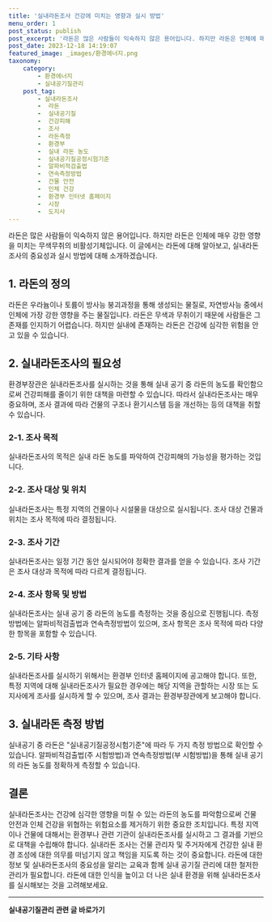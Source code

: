 ```yaml
---
title: '실내라돈조사 건강에 미치는 영향과 실시 방법'
menu_order: 1
post_status: publish
post_excerpt: '라돈은 많은 사람들이 익숙하지 않은 용어입니다. 하지만 라돈은 인체에 매우 강한 영향을 미치는 무색무취의 비활성기체입니다. 이 글에서는 라돈에 대해 알아보고, 실내라돈조사의 중요성과 실시 방법에 대해 소개하겠습니다.'
post_date: 2023-12-18 14:19:07
featured_image: _images/환경에너지.png
taxonomy:
    category:
        - 환경에너지
        - 실내공기질관리
    post_tag:
        - 실내라돈조사
        -  라돈
        -  실내공기질
        -  건강피해
        -  조사
        -  라돈측정
        -  환경부
        -  실내 라돈 농도
        -  실내공기질공정시험기준
        -  알파비적검출법
        -  연속측정방법
        -  건물 안전
        -  인체 건강
        -  환경부 인터넷 홈페이지
        -  시장
        -  도지사
---
```



라돈은 많은 사람들이 익숙하지 않은 용어입니다. 하지만 라돈은 인체에 매우 강한 영향을 미치는 무색무취의 비활성기체입니다. 이 글에서는 라돈에 대해 알아보고, 실내라돈조사의 중요성과 실시 방법에 대해 소개하겠습니다.

## 1. 라돈의 정의

라돈은 우라늄이나 토륨이 방사능 붕괴과정을 통해 생성되는 물질로, 자연방사능 중에서 인체에 가장 강한 영향을 주는 물질입니다. 라돈은 무색과 무취이기 때문에 사람들은 그 존재를 인지하기 어렵습니다. 하지만 실내에 존재하는 라돈은 건강에 심각한 위험을 안고 있을 수 있습니다.

## 2. 실내라돈조사의 필요성

환경부장관은 실내라돈조사를 실시하는 것을 통해 실내 공기 중 라돈의 농도를 확인함으로써 건강피해를 줄이기 위한 대책을 마련할 수 있습니다. 따라서 실내라돈조사는 매우 중요하며, 조사 결과에 따라 건물의 구조나 환기시스템 등을 개선하는 등의 대책을 취할 수 있습니다.

### 2-1. 조사 목적

실내라돈조사의 목적은 실내 라돈 농도를 파악하여 건강피해의 가능성을 평가하는 것입니다.

### 2-2. 조사 대상 및 위치

실내라돈조사는 특정 지역의 건물이나 시설물을 대상으로 실시됩니다. 조사 대상 건물과 위치는 조사 목적에 따라 결정됩니다.

### 2-3. 조사 기간

실내라돈조사는 일정 기간 동안 실시되어야 정확한 결과를 얻을 수 있습니다. 조사 기간은 조사 대상과 목적에 따라 다르게 결정됩니다.

### 2-4. 조사 항목 및 방법

실내라돈조사는 실내 공기 중 라돈의 농도를 측정하는 것을 중심으로 진행됩니다. 측정 방법에는 알파비적검출법과 연속측정방법이 있으며, 조사 항목은 조사 목적에 따라 다양한 항목을 포함할 수 있습니다.

### 2-5. 기타 사항

실내라돈조사를 실시하기 위해서는 환경부 인터넷 홈페이지에 공고해야 합니다. 또한, 특정 지역에 대해 실내라돈조사가 필요한 경우에는 해당 지역을 관할하는 시장 또는 도지사에게 조사를 실시하게 할 수 있으며, 조사 결과는 환경부장관에게 보고해야 합니다.

## 3. 실내라돈 측정 방법

실내공기 중 라돈은 "실내공기질공정시험기준"에 따라 두 가지 측정 방법으로 확인할 수 있습니다. 알파비적검출법(주 시험방법)과 연속측정방법(부 시험방법)을 통해 실내 공기의 라돈 농도를 정확하게 측정할 수 있습니다.

## 결론

실내라돈조사는 건강에 심각한 영향을 미칠 수 있는 라돈의 농도를 파악함으로써 건물 안전과 인체 건강을 위협하는 위험요소를 제거하기 위한 중요한 조치입니다. 특정 지역이나 건물에 대해서는 환경부나 관련 기관이 실내라돈조사를 실시하고 그 결과를 기반으로 대책을 수립해야 합니다. 실내라돈 조사는 건물 관리자 및 주거자에게 건강한 실내 환경 조성에 대한 의무를 떠넘기지 않고 책임을 지도록 하는 것이 중요합니다. 라돈에 대한 정보 및 실내라돈조사의 중요성을 알리는 교육과 함께 실내 공기질 관리에 대한 철저한 관리가 필요합니다. 라돈에 대한 인식을 높이고 더 나은 실내 환경을 위해 실내라돈조사를 실시해보는 것을 고려해보세요.
<!-- wp:separator -->
<hr class="wp-block-separator has-alpha-channel-opacity"/>
<!-- /wp:separator -->

<!-- wp:group {"backgroundColor":"base","layout":{"type":"constrained"}} -->
<div class="wp-block-group has-base-background-color has-background"><!-- wp:paragraph {"align":"center","fontSize":"medium"} -->
<p class="has-text-align-center has-large-font-size"><strong>실내공기질관리 관련 글 바로가기</strong></p>
<!-- /wp:paragraph -->


<!-- wp:latest-posts
{"categories":[{"id":36433,"count":19,"description":"","link":"https://uknowlaw.com/category/%ec%8b%a4%eb%82%b4%ea%b3%b5%ea%b8%b0%ec%a7%88%ea%b4%80%eb%a6%ac/","name":"실내공기질관리","slug":"실내공기질관리","taxonomy":"category","parent":0,"meta":[],"_links":{"self":[{"href":"https://uknowlaw.com/wp-json/wp/v2/categories/36433"}],"collection":[{"href":"https://uknowlaw.com/wp-json/wp/v2/categories"}],"about":[{"href":"https://uknowlaw.com/wp-json/wp/v2/taxonomies/category"}],"wp:post_type":[{"href":"https://uknowlaw.com/wp-json/wp/v2/posts?categories=36433"}],"curies":[{"name":"wp","href":"https://api.w.org/{rel}","templated":true}]}}],"postsToShow":100,"excerptLength":28,"postLayout":"grid","columns":2,"featuredImageAlign":"left","featuredImageSizeSlug":"large","fontSize":"small"} /--></div>
<!-- /wp:group -->